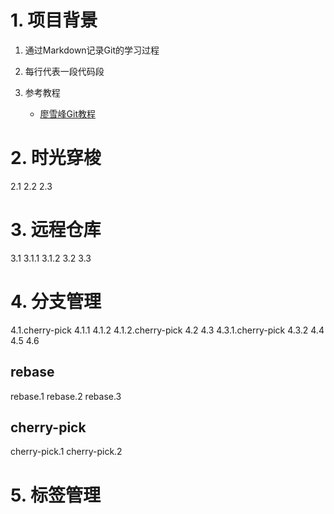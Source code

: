 # 1. 项目背景

1. 通过Markdown记录Git的学习过程
2. 每行代表一段代码段
3. 参考教程

   * [廖雪峰Git教程](https://www.liaoxuefeng.com/wiki/896043488029600)

# 2. 时光穿梭

2.1
2.2
2.3

# 3. 远程仓库

3.1
3.1.1
3.1.2
3.2
3.3

# 4. 分支管理

4.1.cherry-pick
4.1.1
4.1.2
4.1.2.cherry-pick
4.2
4.3
4.3.1.cherry-pick
4.3.2
4.4
4.5
4.6

## rebase

rebase.1
rebase.2
rebase.3

## cherry-pick

cherry-pick.1
cherry-pick.2

# 5. 标签管理
